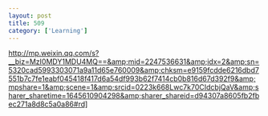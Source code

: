 ```yaml
---
layout: post
title: 509
category: ['Learning']
---
```


http://mp.weixin.qq.com/s?__biz=MzI0MDY1MDU4MQ==&amp;mid=2247536631&amp;idx=2&amp;sn=5320cad5993303071a9a11d65e760009&amp;chksm=e9159fcdde6216dbd7551b7c7fe1eabf045418f417d6a54df993b62f7414cb0b816d67d392f9&amp;mpshare=1&amp;scene=1&amp;srcid=0223k668Lwc7k70CIdcbjQaV&amp;sharer_sharetime=1645610904298&amp;sharer_shareid=d94307a8605fb2fbec271a8d8c5a0a86#rd]


